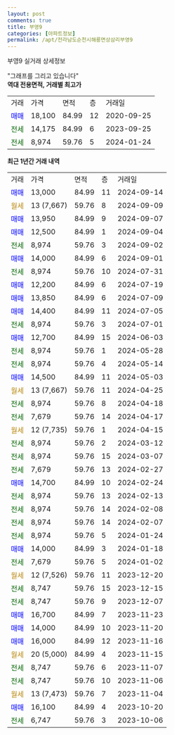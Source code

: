 ```yaml
---
layout: post
comments: true
title: 부영9
categories: [아파트정보]
permalink: /apt/전라남도순천시해룡면상삼리부영9
---
```


부영9 실거래 상세정보

<script type="text/javascript">
  google.charts.load('current', {'packages':['line', 'corechart']});
  google.charts.setOnLoadCallback(drawChart);

  function drawChart() {
    var data = new google.visualization.DataTable();
    data.addColumn('date', '거래일');
    data.addColumn('number', "매매");
    data.addColumn('number', "전세");
    data.addColumn('number', "전매");

    data.addRows([[new Date(Date.parse("2024-09-14")), 13000, null, null], [new Date(Date.parse("2024-09-09")), null, null, null], [new Date(Date.parse("2024-09-07")), 13950, null, null], [new Date(Date.parse("2024-09-04")), 12500, null, null], [new Date(Date.parse("2024-09-02")), null, 8974, null], [new Date(Date.parse("2024-09-01")), 14000, null, null], [new Date(Date.parse("2024-07-31")), null, 8974, null], [new Date(Date.parse("2024-07-19")), 12200, null, null], [new Date(Date.parse("2024-07-09")), 13850, null, null], [new Date(Date.parse("2024-07-05")), 14400, null, null], [new Date(Date.parse("2024-07-01")), null, 8974, null], [new Date(Date.parse("2024-06-03")), 12700, null, null], [new Date(Date.parse("2024-05-28")), null, 8974, null], [new Date(Date.parse("2024-05-14")), null, 8974, null], [new Date(Date.parse("2024-05-03")), 14500, null, null], [new Date(Date.parse("2024-04-25")), null, null, null], [new Date(Date.parse("2024-04-18")), null, 8974, null], [new Date(Date.parse("2024-04-17")), null, 7679, null], [new Date(Date.parse("2024-04-15")), null, null, null], [new Date(Date.parse("2024-03-12")), null, 8974, null], [new Date(Date.parse("2024-03-07")), null, 8974, null], [new Date(Date.parse("2024-02-27")), null, 7679, null], [new Date(Date.parse("2024-02-24")), 14700, null, null], [new Date(Date.parse("2024-02-13")), null, 8974, null], [new Date(Date.parse("2024-02-08")), null, 8974, null], [new Date(Date.parse("2024-02-07")), null, 8974, null], [new Date(Date.parse("2024-01-24")), null, 8974, null], [new Date(Date.parse("2024-01-18")), 14000, null, null], [new Date(Date.parse("2024-01-02")), null, 7679, null], [new Date(Date.parse("2023-12-20")), null, null, null], [new Date(Date.parse("2023-12-15")), null, 8747, null], [new Date(Date.parse("2023-12-07")), null, 8747, null], [new Date(Date.parse("2023-11-23")), 16700, null, null], [new Date(Date.parse("2023-11-20")), 14000, null, null], [new Date(Date.parse("2023-11-16")), 16000, null, null], [new Date(Date.parse("2023-11-15")), null, null, null], [new Date(Date.parse("2023-11-07")), null, 8747, null], [new Date(Date.parse("2023-11-06")), null, 8747, null], [new Date(Date.parse("2023-11-04")), null, null, null], [new Date(Date.parse("2023-10-20")), 16100, null, null], [new Date(Date.parse("2023-10-06")), null, 6747, null]]);

    var options = {
      hAxis: {
        format: 'yyyy/MM/dd'
      },    
      lineWidth: 0,
      pointsVisible: true,    
      title: '최근 1년간 유형별 실거래가 분포',
      legend: { position: 'bottom' }
    };

    var formatter = new google.visualization.NumberFormat({pattern:'###,###'} );
    formatter.format(data, 1);
    formatter.format(data, 2);
    
    setTimeout(function() {
        var chart = new google.visualization.LineChart(document.getElementById('columnchart_material'));
        chart.draw(data, (options));
        document.getElementById('loading').style.display = 'none';
    }, 200);
  }
</script>


<div id="loading" style="z-index:20; display: block; margin-left: 0px">"그래프를 그리고 있습니다"</div>
<div id="columnchart_material" style="width: 95%; margin-left: 0px; display: block"></div>
<!-- contents start -->
<b>역대 전용면적, 거래별 최고가</b>
<table class="sortable">
    <tr>
      <td>거래</td>
      <td>가격</td>
      <td>면적</td>
      <td>층</td>
      <td>거래일</td>
    </tr>
        <tr>
          <td><a style="color: blue">매매</a></td>
          <td>18,100</td>
          <td>84.99</td>
          <td>12</td>
          <td>2020-09-25</td>
        </tr>        
        <tr>
              <td><a style="color: darkgreen">전세</a></td>
              <td>14,175</td>
              <td>84.99</td>
              <td>6</td>
              <td>2023-09-25</td>
            </tr>            <tr>
              <td><a style="color: darkgreen">전세</a></td>
              <td>8,974</td>
              <td>59.76</td>
              <td>5</td>
              <td>2024-01-24</td>
            </tr>        
    
</table>

<b>최근 1년간 거래 내역</b>

<table class="sortable">
    <tr>
      <td>거래</td>
      <td>가격</td>
      <td>면적</td>
      <td>층</td>
      <td>거래일</td>
    </tr>
    <tr>
      <td><a style="color: blue">매매</a></td>
      <td>13,000</td>
      <td>84.99</td>
      <td>11</td>
      <td>2024-09-14</td>
    </tr>          <tr>
      <td><a style="color: darkgoldenrod">월세</a></td>
      <td>13 (7,667)</td>
      <td>59.76</td>
      <td>8</td>
      <td>2024-09-09</td>
    </tr>          <tr>
      <td><a style="color: blue">매매</a></td>
      <td>13,950</td>
      <td>84.99</td>
      <td>9</td>
      <td>2024-09-07</td>
    </tr>          <tr>
      <td><a style="color: blue">매매</a></td>
      <td>12,500</td>
      <td>84.99</td>
      <td>1</td>
      <td>2024-09-04</td>
    </tr>          <tr>
      <td><a style="color: darkgreen">전세</a></td>
      <td>8,974</td>
      <td>59.76</td>
      <td>3</td>
      <td>2024-09-02</td>
    </tr>          <tr>
      <td><a style="color: blue">매매</a></td>
      <td>14,000</td>
      <td>84.99</td>
      <td>6</td>
      <td>2024-09-01</td>
    </tr>          <tr>
      <td><a style="color: darkgreen">전세</a></td>
      <td>8,974</td>
      <td>59.76</td>
      <td>10</td>
      <td>2024-07-31</td>
    </tr>          <tr>
      <td><a style="color: blue">매매</a></td>
      <td>12,200</td>
      <td>84.99</td>
      <td>6</td>
      <td>2024-07-19</td>
    </tr>          <tr>
      <td><a style="color: blue">매매</a></td>
      <td>13,850</td>
      <td>84.99</td>
      <td>6</td>
      <td>2024-07-09</td>
    </tr>          <tr>
      <td><a style="color: blue">매매</a></td>
      <td>14,400</td>
      <td>84.99</td>
      <td>11</td>
      <td>2024-07-05</td>
    </tr>          <tr>
      <td><a style="color: darkgreen">전세</a></td>
      <td>8,974</td>
      <td>59.76</td>
      <td>3</td>
      <td>2024-07-01</td>
    </tr>          <tr>
      <td><a style="color: blue">매매</a></td>
      <td>12,700</td>
      <td>84.99</td>
      <td>15</td>
      <td>2024-06-03</td>
    </tr>          <tr>
      <td><a style="color: darkgreen">전세</a></td>
      <td>8,974</td>
      <td>59.76</td>
      <td>1</td>
      <td>2024-05-28</td>
    </tr>          <tr>
      <td><a style="color: darkgreen">전세</a></td>
      <td>8,974</td>
      <td>59.76</td>
      <td>4</td>
      <td>2024-05-14</td>
    </tr>          <tr>
      <td><a style="color: blue">매매</a></td>
      <td>14,500</td>
      <td>84.99</td>
      <td>11</td>
      <td>2024-05-03</td>
    </tr>          <tr>
      <td><a style="color: darkgoldenrod">월세</a></td>
      <td>13 (7,667)</td>
      <td>59.76</td>
      <td>11</td>
      <td>2024-04-25</td>
    </tr>          <tr>
      <td><a style="color: darkgreen">전세</a></td>
      <td>8,974</td>
      <td>59.76</td>
      <td>8</td>
      <td>2024-04-18</td>
    </tr>          <tr>
      <td><a style="color: darkgreen">전세</a></td>
      <td>7,679</td>
      <td>59.76</td>
      <td>14</td>
      <td>2024-04-17</td>
    </tr>          <tr>
      <td><a style="color: darkgoldenrod">월세</a></td>
      <td>12 (7,735)</td>
      <td>59.76</td>
      <td>1</td>
      <td>2024-04-15</td>
    </tr>          <tr>
      <td><a style="color: darkgreen">전세</a></td>
      <td>8,974</td>
      <td>59.76</td>
      <td>2</td>
      <td>2024-03-12</td>
    </tr>          <tr>
      <td><a style="color: darkgreen">전세</a></td>
      <td>8,974</td>
      <td>59.76</td>
      <td>15</td>
      <td>2024-03-07</td>
    </tr>          <tr>
      <td><a style="color: darkgreen">전세</a></td>
      <td>7,679</td>
      <td>59.76</td>
      <td>13</td>
      <td>2024-02-27</td>
    </tr>          <tr>
      <td><a style="color: blue">매매</a></td>
      <td>14,700</td>
      <td>84.99</td>
      <td>10</td>
      <td>2024-02-24</td>
    </tr>          <tr>
      <td><a style="color: darkgreen">전세</a></td>
      <td>8,974</td>
      <td>59.76</td>
      <td>13</td>
      <td>2024-02-13</td>
    </tr>          <tr>
      <td><a style="color: darkgreen">전세</a></td>
      <td>8,974</td>
      <td>59.76</td>
      <td>14</td>
      <td>2024-02-08</td>
    </tr>          <tr>
      <td><a style="color: darkgreen">전세</a></td>
      <td>8,974</td>
      <td>59.76</td>
      <td>14</td>
      <td>2024-02-07</td>
    </tr>          <tr>
      <td><a style="color: darkgreen">전세</a></td>
      <td>8,974</td>
      <td>59.76</td>
      <td>5</td>
      <td>2024-01-24</td>
    </tr>          <tr>
      <td><a style="color: blue">매매</a></td>
      <td>14,000</td>
      <td>84.99</td>
      <td>3</td>
      <td>2024-01-18</td>
    </tr>          <tr>
      <td><a style="color: darkgreen">전세</a></td>
      <td>7,679</td>
      <td>59.76</td>
      <td>5</td>
      <td>2024-01-02</td>
    </tr>          <tr>
      <td><a style="color: darkgoldenrod">월세</a></td>
      <td>12 (7,526)</td>
      <td>59.76</td>
      <td>11</td>
      <td>2023-12-20</td>
    </tr>          <tr>
      <td><a style="color: darkgreen">전세</a></td>
      <td>8,747</td>
      <td>59.76</td>
      <td>15</td>
      <td>2023-12-15</td>
    </tr>          <tr>
      <td><a style="color: darkgreen">전세</a></td>
      <td>8,747</td>
      <td>59.76</td>
      <td>9</td>
      <td>2023-12-07</td>
    </tr>          <tr>
      <td><a style="color: blue">매매</a></td>
      <td>16,700</td>
      <td>84.99</td>
      <td>7</td>
      <td>2023-11-23</td>
    </tr>          <tr>
      <td><a style="color: blue">매매</a></td>
      <td>14,000</td>
      <td>84.99</td>
      <td>10</td>
      <td>2023-11-20</td>
    </tr>          <tr>
      <td><a style="color: blue">매매</a></td>
      <td>16,000</td>
      <td>84.99</td>
      <td>12</td>
      <td>2023-11-16</td>
    </tr>          <tr>
      <td><a style="color: darkgoldenrod">월세</a></td>
      <td>20 (5,000)</td>
      <td>84.99</td>
      <td>4</td>
      <td>2023-11-15</td>
    </tr>          <tr>
      <td><a style="color: darkgreen">전세</a></td>
      <td>8,747</td>
      <td>59.76</td>
      <td>6</td>
      <td>2023-11-07</td>
    </tr>          <tr>
      <td><a style="color: darkgreen">전세</a></td>
      <td>8,747</td>
      <td>59.76</td>
      <td>10</td>
      <td>2023-11-06</td>
    </tr>          <tr>
      <td><a style="color: darkgoldenrod">월세</a></td>
      <td>13 (7,473)</td>
      <td>59.76</td>
      <td>7</td>
      <td>2023-11-04</td>
    </tr>          <tr>
      <td><a style="color: blue">매매</a></td>
      <td>16,100</td>
      <td>84.99</td>
      <td>4</td>
      <td>2023-10-20</td>
    </tr>          <tr>
      <td><a style="color: darkgreen">전세</a></td>
      <td>6,747</td>
      <td>59.76</td>
      <td>3</td>
      <td>2023-10-06</td>
    </tr>      </table>
<!-- contents end -->    


